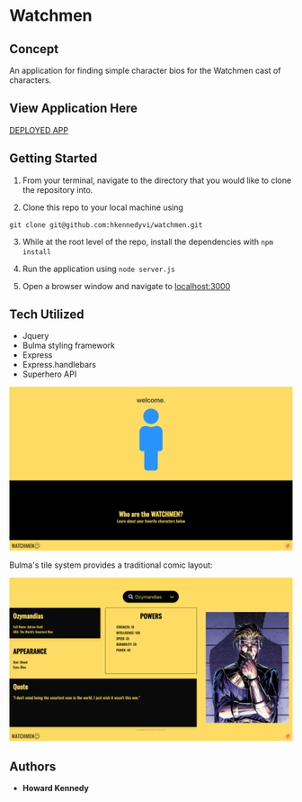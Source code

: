 # Watchmen

## Concept 

An application for finding simple character bios for the Watchmen cast of characters. 

## View Application Here

[DEPLOYED APP](https://the-watchmen.herokuapp.com/)

## Getting Started

1. From your terminal, navigate to the directory that you would like to clone the repository into.

2. Clone this repo to your local machine using 
```
git clone git@github.com:hkennedyvi/watchmen.git
```
3. While at the root level of the repo, install the dependencies with `npm install`

4. Run the application using `node server.js`

5. Open a browser window and navigate to [localhost:3000](localhost:3000)

## Tech Utilized 

* Jquery 
* Bulma styling framework
* Express
* Express.handlebars
* Superhero API

<img src ="public/assets/img/watchmen_app_image1.png">

Bulma's tile system provides a traditional comic layout:

<img src ="public/assets/img/watchmen_app_image2.png">

## Authors

* **Howard Kennedy** 
